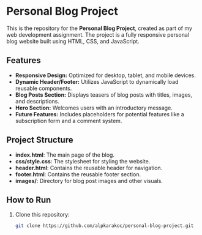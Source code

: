 # Personal Blog Project

This is the repository for the **Personal Blog Project**, created as part of my web development assignment. The project is a fully responsive personal blog website built using HTML, CSS, and JavaScript.

## Features

- **Responsive Design:** Optimized for desktop, tablet, and mobile devices.
- **Dynamic Header/Footer:** Utilizes JavaScript to dynamically load reusable components.
- **Blog Posts Section:** Displays teasers of blog posts with titles, images, and descriptions.
- **Hero Section:** Welcomes users with an introductory message.
- **Future Features:** Includes placeholders for potential features like a subscription form and a comment system.

## Project Structure

- **index.html**: The main page of the blog.
- **css/style.css**: The stylesheet for styling the website.
- **header.html**: Contains the reusable header for navigation.
- **footer.html**: Contains the reusable footer section.
- **images/**: Directory for blog post images and other visuals.

## How to Run

1. Clone this repository:
   ```bash
   git clone https://github.com/alpkarakoc/personal-blog-project.git
